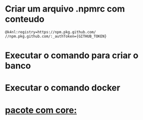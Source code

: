 # Criar um arquivo .npmrc com conteudo

```
@k4nl:registry=https://npm.pkg.github.com/
//npm.pkg.github.com/:_authToken={GITHUB_TOKEN}
```

# Executar o comando para criar o banco

# Executar o comando docker

# [pacote com core:](https://github.com/k4nl/hello-pkg)